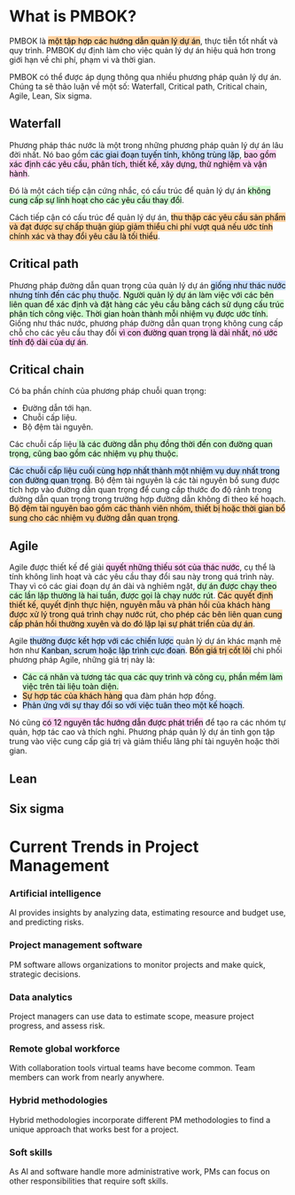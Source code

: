 # What is PMBOK?

PMBOK là <mark style="background: #FFB86CA6;">một tập hợp các hướng dẫn quản lý dự án</mark>, thực tiễn tốt nhất và quy trình. PMBOK dự định làm cho việc quản lý dự án hiệu quả hơn trong giới hạn về chi phí, phạm vi và thời gian.

PMBOK có thể được áp dụng thông qua nhiều phương pháp quản lý dự án. Chúng ta sẽ thảo luận về một số: Waterfall, Critical path, Critical chain, Agile, Lean, Six sigma.

## Waterfall

Phương pháp thác nước là một trong những phương pháp quản lý dự án lâu đời nhất. Nó bao gồm <mark style="background: #ADCCFFA6;">các giai đoạn tuyến tính, không trùng lặp</mark>, <mark style="background: #FFB8EBA6;">bao gồm xác định các yêu cầu, phân tích, thiết kế, xây dựng, thử nghiệm và vận hành</mark>.

Đó là một cách tiếp cận cứng nhắc, có cấu trúc để quản lý dự án <mark style="background: #BBFABBA6;">không cung cấp sự linh hoạt cho các yêu cầu thay đổi</mark>.

Cách tiếp cận có cấu trúc để quản lý dự án, <mark style="background: #FFB86CA6;">thu thập các yêu cầu sản phẩm và đạt được sự chấp thuận giúp giảm thiểu chi phí vượt quá nếu ước tính chính xác và thay đổi yêu cầu là tối thiểu</mark>. 

## Critical path

Phương pháp đường dẫn quan trọng của quản lý dự án <mark style="background: #ADCCFFA6;">giống như thác nước nhưng tính đến các phụ thuộc</mark>. <mark style="background: #BBFABBA6;">Người quản lý dự án làm việc với các bên liên quan để xác định và đặt hàng các yêu cầu bằng cách sử dụng cấu trúc phân tích công việc. Thời gian hoàn thành mỗi nhiệm vụ được ước tính.</mark> Giống như thác nước, phương pháp đường dẫn quan trọng không cung cấp chỗ cho các yêu cầu thay đổi <mark style="background: #FFB8EBA6;">vì con đường quan trọng là dài nhất, nó ước tính độ dài của dự án</mark>.


## Critical chain

Có ba phần chính của phương pháp chuỗi quan trọng: 
- Đường dẫn tới hạn.
- Chuỗi cấp liệu.
- Bộ đệm tài nguyên. 

Các chuỗi cấp liệu<mark style="background: #BBFABBA6;"> là các đường dẫn phụ đồng thời đến con đường quan trọng, cũng bao gồm các nhiệm vụ phụ thuộc. </mark>

<mark style="background: #ADCCFFA6;">Các chuỗi cấp liệu cuối cùng hợp nhất thành một nhiệm vụ duy nhất trong con đường quan trọng</mark>. Bộ đệm tài nguyên là các tài nguyên bổ sung được tích hợp vào đường dẫn quan trọng để cung cấp thước đo độ rảnh trong đường dẫn quan trọng trong trường hợp đường dẫn không đi theo kế hoạch. <mark style="background: #FFB86CA6;">Bộ đệm tài nguyên bao gồm các thành viên nhóm, thiết bị hoặc thời gian bổ sung cho các nhiệm vụ đường dẫn quan trọng</mark>.


## Agile

Agile được thiết kế để giải <mark style="background: #FFB8EBA6;">quyết những thiếu sót của thác nước</mark>, cụ thể là tính không linh hoạt và các yêu cầu thay đổi sau này trong quá trình này. Thay vì có các giai đoạn dự án dài và nghiêm ngặt, <mark style="background: #BBFABBA6;">dự án được chạy theo các lần lặp thường là hai tuần, được gọi là chạy nước rút</mark>. <mark style="background: #FFB86CA6;">Các quyết định thiết kế, quyết định thực hiện, nguyên mẫu và phản hồi của khách hàng được xử lý trong quá trình chạy nước rút, cho phép các bên liên quan cung cấp phản hồi thường xuyên và do đó lặp lại sự phát triển của dự án</mark>.

Agile <mark style="background: #ADCCFFA6;">thường được kết hợp với các chiến lược</mark> quản lý dự án khác mạnh mẽ hơn như <mark style="background: #ADCCFFA6;">Kanban, scrum hoặc lập trình cực đoan</mark>. <mark style="background: #FFB86CA6;">Bốn giá trị cốt lõi</mark> chi phối phương pháp Agile, những giá trị này là:
- <mark style="background: #BBFABBA6;">Các cá nhân và tương tác qua các quy trình và công cụ, phần mềm làm việc trên tài liệu toàn diện.</mark>
- <mark style="background: #FFB86CA6;">Sự hợp tác của khách hàng</mark> qua đàm phán hợp đồng. 
- <mark style="background: #ADCCFFA6;">Phản ứng với sự thay đổi so với việc tuân theo một kế hoạch</mark>.

Nó cũng <mark style="background: #FFB8EBA6;">có 12 nguyên tắc hướng dẫn được phát triển</mark> để tạo ra các nhóm tự quản, hợp tác cao và thích nghi. Phương pháp quản lý dự án tinh gọn tập trung vào việc cung cấp giá trị và giảm thiểu lãng phí tài nguyên hoặc thời gian.

## Lean

## Six sigma






# Current Trends in Project Management

### Artificial intelligence
Al provides insights by analyzing data, estimating resource and budget use, and predicting risks.
### Project management software
PM software allows organizations to monitor projects and make quick, strategic decisions.
### Data analytics
Project managers can use data to estimate scope, measure project progress, and assess risk.
### Remote global workforce
With collaboration tools virtual teams have become common. Team members can work from nearly anywhere.
### Hybrid methodologies
Hybrid methodologies incorporate different PM methodologies to find a unique approach that works best for a project.
### Soft skills
As Al and software handle more administrative work, PMs can focus on other responsibilities that require soft skills.